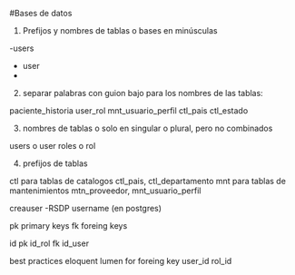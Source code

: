 #Bases de datos

1) Prefijos y nombres de tablas o bases en minúsculas

-users
- user
-
2) separar palabras con guion bajo para los nombres de las tablas:

paciente_historia
user_rol
mnt_usuario_perfil
ctl_pais
ctl_estado

3) nombres de tablas o solo en singular o plural, pero no combinados

users o user
roles o rol


4) prefijos de tablas

ctl para tablas de catalogos  ctl_pais, ctl_departamento
mnt para tablas de mantenimientos mtn_proveedor, mnt_usuario_perfil


creauser -RSDP  username  (en postgres)



pk primary keys
fk foreing keys


id pk
id_rol fk
id_user 

best practices eloquent lumen for foreing key
user_id
rol_id